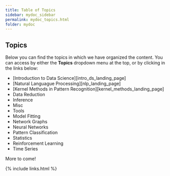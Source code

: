 ```yaml
---
title: Table of Topics
sidebar: mydoc_sidebar
permalink: mydoc_topics.html
folder: mydoc
---
```


## Topics

Below you can find the topics in which we have organized the content. You can access by either the **Topics** dropdown menu at the top, or by clicking in the links below:

* [Introduction to Data Science][intro_ds_landing_page]
* [Natural Languague Processing][nlp_landing_page]
* [Kernel Methods in Pattern Recognition][kernel_methods_landing_page]
* Data Reduction
* Inference
* Misc
* Tools
* Model Fitting
* Network Graphs
* Neural Networks
* Pattern Classification
* Statistics
* Reinforcement Learning
* Time Series

More to come!

{% include links.html %}
